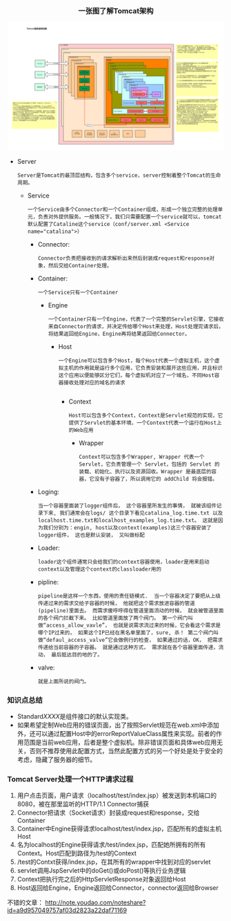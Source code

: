 <center>

### 一张图了解Tomcat架构

</center>

![Tomcat Architecture](png/Tomcat_Architecture.png)

* Server
    ```
    Server是Tomcat的最顶层结构，包含多个service，server控制着整个Tomcat的生命周期。
    ```

    * Service
        ```
        一个Service由多个Connector和一个Container组成，形成一个独立完整的处理单元，负责对外提供服务。一般情况下，我们只需要配置一个service就可以，tomcat默认配置了Cataline这个service（conf/server.xml <Service name="catalina">）
        ```
        * Connector:
            ```
            Connector负责把接收到的请求解析出来然后封装成request和response对象，然后交给Container处理。
            ```
        * Container:
            ```
            一个Service只有一个Container
            ```
            * Engine
                ```
                一个Container只有一个Engine，代表了一个完整的Servlet引擎，它接收来自Connector的请求，并决定传给哪个Host来处理，Host处理完请求后，将结果返回给Engine，Engine再将结果返回给Connector。
                ```
                * Host
                    ```
                    一个Engine可以包含多个Host，每个Host代表一个虚拟主机，这个虚拟主机的作用就是运行多个应用，它负责安装和展开这些应用，并且标识这个应用以便能够区分它们，每个虚拟机对应了一个域名，不同Host容器接收处理对应的域名的请求
                    ```
                    ```

                    ```
                    * Context
                        ```
                        Host可以包含多个Context，Context是Servlet规范的实现，它提供了Servlet的基本环境，一个Context代表一个运行在Host上的Web应用
                        ```
                        * Wrapper
                            ```
                            Context可以包含多个Wrapper, Wrapper 代表一个 Servlet，它负责管理一个 Servlet，包括的 Servlet 的装载、初始化、执行以及资源回收。Wrapper 是最底层的容器，它没有子容器了，所以调用它的 addChild 将会报错。
                            ```
        * Loging:
            ```
            当一个容器里面装了logger组件后， 这个容器里所发生的事情， 就被该组件记录下来, 我们通常会在logs/ 这个目录下看见catalina_log.time.txt 以及localhost.time.txt和localhost_examples_log.time.txt。 这就是因为我们分别为：engin, host以及context(examples)这三个容器安装了logger组件， 这也是默认安装， 又叫做标配
            ```
        * Loader:
            ```
            loader这个组件通常只会给我们的context容器使用，loader是用来启动context以及管理这个context的classloader用的
            ```
        * pipline:
            ```
            pipeline是这样一个东西，使用的责任链模式.  当一个容器决定了要把从上级传递过来的需求交给子容器的时候， 他就把这个需求放进容器的管道(pipeline)里面去。 而需求傻呼呼得在管道里面流动的时候， 就会被管道里面的各个阀门拦截下来。 比如管道里面放了两个阀门。 第一个阀门叫做“access_allow_vavle”， 也就是说需求流过来的时候，它会看这个需求是哪个IP过来的， 如果这个IP已经在黑名单里面了，sure, 杀！ 第二个阀门叫做“defaul_access_valve”它会做例行的检查， 如果通过的话，OK， 把需求传递给当前容器的子容器。 就是通过这种方式， 需求就在各个容器里面传递，流动， 最后抵达目的地的了。
            ```
        * valve:
            ```
            就是上面所说的阀门。
            ```


### 知识点总结
* Standard*XXXX*是组件接口的默认实现类。
* 如果希望定制Web应用的错误页面，出了按照Servlet规范在web.xml中添加<error-page>外，还可以通过配置Host中的errorReportValueClass属性来实现。前者的作用范围是当前web应用，后者是整个虚拟机。除非错误页面和具体web应用无关，否则不推荐使用此配置方式，当然此配置方式的另一个好处是处于安全的考虑，隐藏了服务器的细节。

### Tomcat Server处理一个HTTP请求过程
1. 用户点击页面，用户请求（localhost/test/index.jsp）被发送到本机端口的8080，被在那里监听的HTTP/1.1 Connector捕获
2. Connector把请求（Socket请求）封装成request和response，交给Container
3. Container中Engine获得请求localhost/test/index.jsp，匹配所有的虚拟主机Host
4. 名为localhost的Engine获得请求/test/index.jsp，匹配她所拥有的所有Context。Host匹配到路径为/test的Context
5. /test的Contxt获得/index.jsp，在其所有的wrapper中找到对应的servlet
6. servlet调用JspServlet中的doGet()或doPost()等执行业务逻辑
7. Context把执行完之后的HttpServletResponse对象返回给Host
8. Host返回给Engine，Engine返回给Connector，connector返回给Browser

不错的文章： http://note.youdao.com/noteshare?id=a9d957049757af03d2823a22daf71169